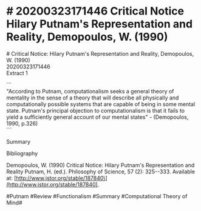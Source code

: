 # \# 20200323171446 Critical Notice Hilary Putnam's Representation and Reality, Demopoulos, W. (1990)

\# Critical Notice: Hilary Putnam's Representation and Reality, Demopoulos, W. (1990)\
20200323171446\
Extract 1

\`\`\`\
\"According to Putnam, computationalism seeks a general theory of mentality in the sense of a theory that will describe all physically and computationally possible systems that are capable of being in some mental state. Putnam\'s principal objection to computationalism is that it fails to yield a sufficiently general account of our mental states" - (Demopoulos, 1990, p.326)\
\`\`\`

Summary

Bibliography

Demopoulos, W. (1990) Critical Notice: Hilary Putnam's Representation and Reality Putnam, H. (ed.). Philosophy of Science, 57 (2): 325--333. Available at: \[http://www.jstor.org/stable/187840\](http://www.jstor.org/stable/187840).

\#Putnam \#Review \#Functionalism \#Summary \#Computational Theory of Mind\#
